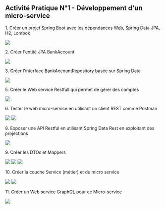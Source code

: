 <h2>Activité Pratique N°1 - Développement d'un micro-service</h2>
<p>1. Créer un projet Spring Boot avec les dépendances Web, Spring Data JPA, H2, Lombok</p>
<img src="captures/imgw.png" />

<p>2. Créer l'entité JPA BankAccount</p>
<img src="captures/1.png" />

<p>3. Créer l'interface BankAccountRepository basée sur Spring Data</p>
<img src="captures/2.png" />

<p>5. Créer le Web service Restfull qui permet de gérer des comptes</p>
<img src="captures/img_6.png" />

<p>6. Tester le web micro-service en utilisant un client REST comme Postman</p>
<img src="captures/img1.png" />
<img src="captures/img2.png" />

<p>8. Exposer une API Restful en utilisant Spring Data Rest en exploitant des projections</p>
<img src="captures/projection.png" />

<p>9. Créer les DTOs et Mappers</p>
<img src="captures/img.png" />
<img src="captures/img_1.png" />
<img src="captures/img_2.png" />

<p>10. Créer la couche Service (métier) et du micro service</p>
<img src="captures/img_3.png" />
<img src="captures/img_4.png" />

<p>11. Créer un Web service GraphQL pour ce Micro-service</p>
<img src="captures/img_5.png" />
